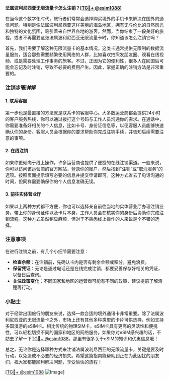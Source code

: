 **法属波利尼西亚无限流量卡怎么注销？[[TG💪+ @esim1088](https://t.me/s/esim1088)]**

在当今这个数字化时代，旅行者们常常会选择购买境外的手机卡来解决在国外的通信问题。特别是像法属波利尼西亚这样美丽的海岛地区，拥有无与伦比的自然风光和独特的文化氛围，吸引着来自世界各地的游客。然而，当你结束了一段美好的旅程，或者不再需要这张法属波利尼西亚无限流量卡时，你知道该怎么注销它吗？

首先，我们需要了解这种无限流量卡的基本情况。这类卡通常提供无限制的数据流量服务，适合那些需要频繁使用网络的人群，比如喜欢拍照发朋友圈、观看在线视频、或是需要处理工作事务的旅客。不过，正因为它的便利性，很多人在回国后可能会忘记及时注销，导致不必要的费用产生。因此，掌握正确的注销方法是非常重要的。

### 注销步骤详解

#### 1. 联系客服
第一步也是最直接的方法就是联系卡的客服中心。大多数运营商都会提供24小时的客户服务热线，你可以通过拨打这个号码与工作人员沟通你的需求。在通话中，你需要准备好相关的个人信息，比如卡号、身份证信息等，以便客服人员能够快速确认你的身份。客服人员会根据你的要求帮助你完成注销手续，并告知后续需要注意的事项。

#### 2. 在线注销
如果你更倾向于线上操作，许多运营商也提供了便捷的在线注销渠道。一般来说，你可以访问该运营商的官方网站，登录你的账户，然后找到“注销”或“取消服务”的选项。按照页面提示填写必要的信息并提交申请即可。这种方式省去了电话沟通的时间，但同样需要确保你的个人信息准确无误。

#### 3. 前往实体营业厅
如果以上两种方式都不方便，你也可以选择亲自前往当地的实体营业厅办理注销业务。带上你的身份证件以及卡片本身，工作人员会在核实你的身份后协助你完成注销流程。这种方式虽然稍显麻烦，但对于不熟悉线上操作的人来说是个不错的选择。

### 注意事项

在进行注销之前，有几个小细节需要注意：
- **检查余额**：在注销前，先确认卡内是否有剩余金额或积分，避免浪费。
- **保留凭证**：无论是通过电话还是在线完成注销，都要妥善保存好相关的凭证，以备日后查询。
- **关注政策变化**：不同国家和地区的运营商可能有不同的政策，建议提前了解清楚再行动。

### 小贴士

对于经常出国旅行的朋友来说，选择一款合适的境外通讯卡非常重要。除了法属波利尼西亚的无限流量卡之外，市场上还有其他多种类型的卡片可供选择，例如支持多国漫游的eSIM卡。相比传统的物理SIM卡，eSIM卡具有更高的灵活性和便携性，可以轻松切换不同的国家和地区的网络服务。如果你对eSIM感兴趣的话，不妨去了解一下[TG💪+ @esim1088](https://t.me/s/esim1088)，那里有很多关于eSIM的知识和优惠信息哦！

总之，无论你是选择哪种方式来注销法属波利尼西亚的无限流量卡，关键是要及时行动，以免造成不必要的经济损失。希望这篇指南能帮助到正在为此困扰的朋友们，祝大家都能顺利解决问题，享受愉快的旅程！

[[TG💪+ @esim1088](https://t.me/s/esim1088) ![Image](https://i.postimg.cc/4NQfJmqS/Snipaste-2025-05-13-00-14-12.png)]